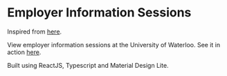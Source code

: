 # Employer Information Sessions

Inspired from [here](https://github.com/santanu23/EmployerInfosessions).

View employer information sessions at the University of Waterloo.
See it in action [here](https://munaz.dev/employer-information-sessions).

Built using ReactJS, Typescript and Material Design Lite.
